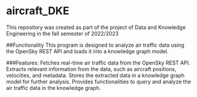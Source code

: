 # aircraft_DKE
This repository was created as part of the project of Data and Knowledge Engineering in the fall semester of 2022/2023

##Functionality
This program is designed to analyze air traffic data using the OpenSky REST API and loads it into a knowledge graph model. 

###Features:
    Fetches real-time air traffic data from the OpenSky REST API.
    Extracts relevant information from the data, such as aircraft positions, velocities, and metadata.
    Stores the extracted data in a knowledge graph model for further analysis.
    Provides functionalities to query and analyze the air traffic data in the knowledge graph.
